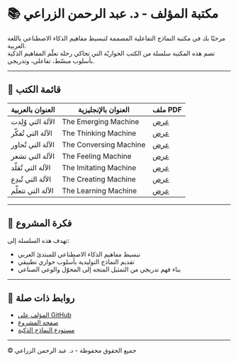 # 📚 مكتبة المؤلف - د. عبد الرحمن الزراعي

مرحبًا بك في مكتبة النماذج التفاعلية المصممة لتبسيط مفاهيم الذكاء الاصطناعي باللغة العربية.  
تضم هذه المكتبة سلسلة من الكتب الحواريّة التي تحاكي رحلة تعلّم المفاهيم الذكية بأسلوب مبسّط، تفاعلي، وتدريجي.

---

## 📘 قائمة الكتب

| العنوان بالعربية        | العنوان بالإنجليزية         | ملف PDF |
|--------------------------|------------------------------|---------|
| الآلة التي وُلِدت        | The Emerging Machine         | [عرض](the-emerging-machine.pdf) |
| الآلة التي تُفكّر        | The Thinking Machine         | [عرض](the-thinking-machine.pdf) |
| الآلة التي تُحاور        | The Conversing Machine       | [عرض](the-conversing-machine.pdf) |
| الآلة التي تشعر          | The Feeling Machine          | [عرض](the-feeling-machine.pdf) |
| الآلة التي تُقلّد        | The Imitating Machine        | [عرض](the-imitating-machine.pdf) |
| الآلة التي تُبدِع        | The Creating Machine         | [عرض](the-creating-machine.pdf) |
| الآلة التي تتعلّم        | The Learning Machine         | [عرض](the-learning-machine.pdf) |

---

## 🧠 فكرة المشروع

تهدف هذه السلسلة إلى:

- تبسيط مفاهيم الذكاء الاصطناعي للمبتدئ العربي
- تقديم النماذج التوليدية بأسلوب حواري تطبيقي
- بناء فهم تدريجي من التمثيل المتجه إلى المحوّل والوعي الصناعي

---

## 🔗 روابط ذات صلة

- [المؤلف على GitHub](https://github.com/zraiee)
- [صفحة المشروع](https://alzarraei-gpts.github.io/Arabic-GPT-Hub-books/)
- [مستودع النماذج الذكية](https://github.com/zraiee/Arabic-GPT-Hub-books)

---

© جميع الحقوق محفوظة - د. عبد الرحمن الزراعي
